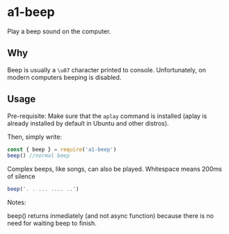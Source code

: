 # a1-beep

Play a beep sound on the computer.

## Why

Beep is usually a `\u07` character printed to console. Unfortunately, on modern computers beeping is disabled.

## Usage

Pre-requisite: Make sure that the `aplay` command is installed (aplay is already installed by default in Ubuntu and other distros).

Then, simply write:

```javascript
const { beep } = require('a1-beep')
beep() //normal beep
```

Complex beeps, like songs, can also be played. Whitespace means 200ms of silence
```javascript
beep('. . ... .... ..')
```

Notes:

beep() returns inmediately (and not async function) because there is no need for waiting beep to finish.

